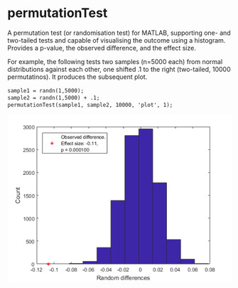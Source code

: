 # permutationTest
A permutation test (or randomisation test) for MATLAB, supporting one- and two-tailed tests and capable of visualising the outcome using a histogram. Provides a p-value, the observed difference, and the effect size.

For example, the following tests two samples (n=5000 each) from normal distributions against each other, one shifted .1 to the right (two-tailed, 10000 permutatinos). It produces the subsequent plot.

```
sample1 = randn(1,5000);
sample2 = randn(1,5000) + .1;
permutationTest(sample1, sample2, 10000, 'plot', 1);
```

![Output plot](./permutationTest.png)
